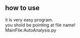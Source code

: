 ## how to use

it is very easy program.<br>
you shold be pointing at file name!<br>
MainFile:AutoAnalysis.py